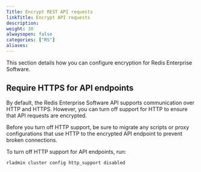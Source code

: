 ```yaml
---
Title: Encrypt REST API requests
linkTitle: Encrypt API requests
description:
weight: 30
alwaysopen: false
categories: ["RS"]
aliases: 
---
```


This section details how you can configure encryption for Redis Enterprise Software.

## Require HTTPS for API endpoints

By default, the Redis Enterprise Software API supports communication over HTTP and HTTPS. However, you can turn off support for HTTP to ensure that API requests are encrypted.

Before you turn off HTTP support, be sure to migrate any scripts or proxy configurations that use HTTP to the encrypted API endpoint to prevent broken connections.

To turn off HTTP support for API endpoints, run:

```sh
rladmin cluster config http_support disabled
```
